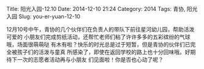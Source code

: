 Title: 阳光入园-12.10
Date: 2014-12-10 21:24
Category: 2014
Tags: 青协, 阳光入园
Slug: you-er-yuan-12-10


12月10号中午，青协的几个伙伴们在负责人的带队下前往星河幼儿园，帮助活泼可爱的
小朋友们完成剪纸活动，还帮忙老师们粘了许许多多的五彩缤纷的气球哦，场面很萌萌哒
有木有啦？快乐的时光总是过于短暂，但是青协的伙伴们已完全被孩子们的活泼与童真
所感染了，即使在返回学校的路上也十分回味哦。好期待下一次的志愿者活动再与小朋友
们见面啦！你是否也心动了呢？
